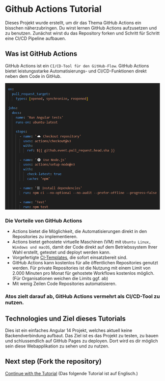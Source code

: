 # Github Actions Tutorial

Dieses Projekt wurde erstellt, um dir das Thema GitHub Actions ein bisschen näherzubringen.
Du wirst lernen GitHub Actions aufzusetzen und zu benutzen.
Zunächst wirst du das Repository forken und Schritt für Schritt eine CI/CD Pipeline aufbauen.

## Was ist GitHub Actions
GitHub Actions ist ein `CI/CD-Tool für den GitHub-Flow`. GitHub Actions bietet leistungsstarke Automatisierungs- und CI/CD-Funktionen direkt neben dem Code in GitHub.

![Testing Workflow](tutorial/assets/testing-workflow-example.png)

### Die Vorteile von GitHub Actions
* Actions bietet die Möglichkeit, die Automatisierungen direkt in den Repositories zu implementieren. 
* Actions bietet gehostete virtuelle Maschinen (VM) mit `Ubuntu Linux, Windows und macOS`, damit der Code direkt auf dem Betriebssystem Ihrer Wahl erstellt, getestet und deployt werden kann.
* Vorgefertigte [CI-Templates](https://github.com/actions), die sofort einsatzbereit sind.
* GitHub Actions kann kostenlos für alle öffentlichen Repositories genutzt werden. Für private Repositories ist die Nutzung mit einem Limit von 2.000 Minuten pro Monat für gehostete Workflows kostenlos möglich.
  (Für Organisationen weichen die Limits ggf. ab)
* Mit wenig Zeilen Code Repositories automatisieren.

### Atos zielt darauf ab, GitHub Actions vermehrt als CI/CD-Tool zu nutzen.

## Technologies und Ziel dieses Tutorials
Dies ist ein einfaches Angular 14 Projekt, welches aktuell keine Backendverbindung aufbaut.
Das Ziel ist es das Projekt zu testen, zu bauen und schlussendlich auf GitHub Pages zu deployen.
Dort wird es dir möglich sein diese Webapplikation zu sehen und zu nutzen.

## Next step (Fork the repository)
[Continue with the Tutorial](tutorial/fork-the-repository.md) (Das folgende Tutorial ist auf Englisch.)
